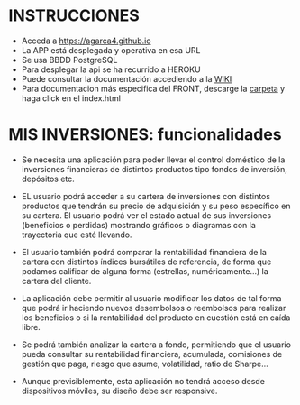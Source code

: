 # INSTRUCCIONES

- Acceda a https://agarca4.github.io 
- La APP está desplegada y operativa en esa URL  
- Se usa BBDD PostgreSQL
- Para desplegar la api se ha recurrido a HEROKU
- Puede consultar la documentación accediendo a la [WIKI](https://git.institutomilitar.com/agarca4/mis-inversiones-/wikis/home)
- Para documentacion más especifica del FRONT, descarge la [carpeta](https://git.institutomilitar.com/agarca4/mis-inversiones-/tree/master/front/MisInversionesWeb/documentation) y haga click en el index.html


# MIS INVERSIONES: funcionalidades

- Se necesita una aplicación para poder llevar el control doméstico de la inversiones financieras de distintos productos tipo fondos de inversión, depósitos etc.  

- EL usuario podrá acceder a su cartera de inversiones con distintos productos que tendrán su precio de adquisición y su peso específico en su cartera. El usuario podrá ver el estado actual de sus inversiones (beneficios o perdidas) mostrando gráficos o diagramas con la trayectoria que esté llevando.  

- El usuario también  podrá comparar la rentabilidad financiera de la cartera con distintos índices bursátiles de referencia, de forma que podamos calificar de alguna forma (estrellas, numéricamente...) la cartera del cliente.  

 - La aplicación debe permitir al usuario modificar los datos de tal forma que podrá ir haciendo nuevos desembolsos o reembolsos para realizar los beneficios o si la rentabilidad del producto en cuestión está en caída libre.  

 - Se podrá también analizar la cartera a fondo, permitiendo que el usuario pueda consultar su rentabilidad financiera, acumulada, comisiones de gestión que paga, riesgo que asume, volatilidad, ratio de Sharpe...  
  
- Aunque previsiblemente, esta aplicación no tendrá acceso desde dispositivos móviles, su diseño debe ser responsive.
